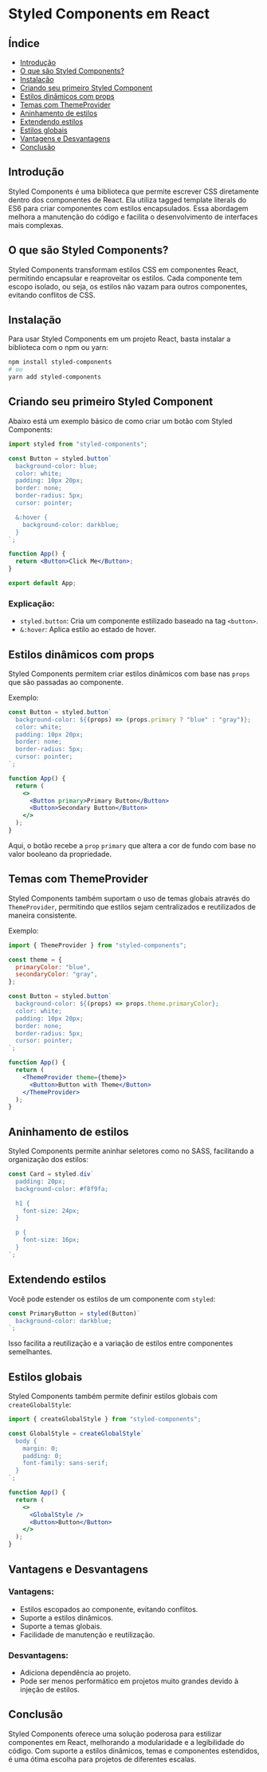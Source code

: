# Styled Components em React

## Índice

- [Introdução](#introdução)
- [O que são Styled Components?](#o-que-são-styled-components)
- [Instalação](#instalação)
- [Criando seu primeiro Styled Component](#criando-seu-primeiro-styled-component)
- [Estilos dinâmicos com props](#estilos-dinâmicos-com-props)
- [Temas com ThemeProvider](#temas-com-themeprovider)
- [Aninhamento de estilos](#aninhamento-de-estilos)
- [Extendendo estilos](#extendendo-estilos)
- [Estilos globais](#estilos-globais)
- [Vantagens e Desvantagens](#vantagens-e-desvantagens)
- [Conclusão](#conclusão)

## Introdução

Styled Components é uma biblioteca que permite escrever CSS diretamente dentro dos componentes de React. Ela utiliza tagged template literals do ES6 para criar componentes com estilos encapsulados. Essa abordagem melhora a manutenção do código e facilita o desenvolvimento de interfaces mais complexas.

## O que são Styled Components?

Styled Components transformam estilos CSS em componentes React, permitindo encapsular e reaproveitar os estilos. Cada componente tem escopo isolado, ou seja, os estilos não vazam para outros componentes, evitando conflitos de CSS.

## Instalação

Para usar Styled Components em um projeto React, basta instalar a biblioteca com o npm ou yarn:

```bash
npm install styled-components
# ou
yarn add styled-components
```

## Criando seu primeiro Styled Component

Abaixo está um exemplo básico de como criar um botão com Styled Components:

```jsx
import styled from "styled-components";

const Button = styled.button`
  background-color: blue;
  color: white;
  padding: 10px 20px;
  border: none;
  border-radius: 5px;
  cursor: pointer;

  &:hover {
    background-color: darkblue;
  }
`;

function App() {
  return <Button>Click Me</Button>;
}

export default App;
```

### Explicação:

- `styled.button`: Cria um componente estilizado baseado na tag `<button>`.
- `&:hover`: Aplica estilo ao estado de hover.

## Estilos dinâmicos com props

Styled Components permitem criar estilos dinâmicos com base nas `props` que são passadas ao componente.

Exemplo:

```jsx
const Button = styled.button`
  background-color: ${(props) => (props.primary ? "blue" : "gray")};
  color: white;
  padding: 10px 20px;
  border: none;
  border-radius: 5px;
  cursor: pointer;
`;

function App() {
  return (
    <>
      <Button primary>Primary Button</Button>
      <Button>Secondary Button</Button>
    </>
  );
}
```

Aqui, o botão recebe a `prop` `primary` que altera a cor de fundo com base no valor booleano da propriedade.

## Temas com ThemeProvider

Styled Components também suportam o uso de temas globais através do `ThemeProvider`, permitindo que estilos sejam centralizados e reutilizados de maneira consistente.

Exemplo:

```jsx
import { ThemeProvider } from "styled-components";

const theme = {
  primaryColor: "blue",
  secondaryColor: "gray",
};

const Button = styled.button`
  background-color: ${(props) => props.theme.primaryColor};
  color: white;
  padding: 10px 20px;
  border: none;
  border-radius: 5px;
  cursor: pointer;
`;

function App() {
  return (
    <ThemeProvider theme={theme}>
      <Button>Button with Theme</Button>
    </ThemeProvider>
  );
}
```

## Aninhamento de estilos

Styled Components permite aninhar seletores como no SASS, facilitando a organização dos estilos:

```jsx
const Card = styled.div`
  padding: 20px;
  background-color: #f8f9fa;

  h1 {
    font-size: 24px;
  }

  p {
    font-size: 16px;
  }
`;
```

## Extendendo estilos

Você pode estender os estilos de um componente com `styled`:

```jsx
const PrimaryButton = styled(Button)`
  background-color: darkblue;
`;
```

Isso facilita a reutilização e a variação de estilos entre componentes semelhantes.

## Estilos globais

Styled Components também permite definir estilos globais com `createGlobalStyle`:

```jsx
import { createGlobalStyle } from "styled-components";

const GlobalStyle = createGlobalStyle`
  body {
    margin: 0;
    padding: 0;
    font-family: sans-serif;
  }
`;

function App() {
  return (
    <>
      <GlobalStyle />
      <Button>Button</Button>
    </>
  );
}
```

## Vantagens e Desvantagens

### Vantagens:

- Estilos escopados ao componente, evitando conflitos.
- Suporte a estilos dinâmicos.
- Suporte a temas globais.
- Facilidade de manutenção e reutilização.

### Desvantagens:

- Adiciona dependência ao projeto.
- Pode ser menos performático em projetos muito grandes devido à injeção de estilos.

## Conclusão

Styled Components oferece uma solução poderosa para estilizar componentes em React, melhorando a modularidade e a legibilidade do código. Com suporte a estilos dinâmicos, temas e componentes estendidos, é uma ótima escolha para projetos de diferentes escalas.
